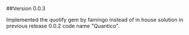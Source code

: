 ##Version 0.0.3 

Implemented the quotify gem by famingo instead of in house solution in previous release 0.0.2 code name "Quantico".


